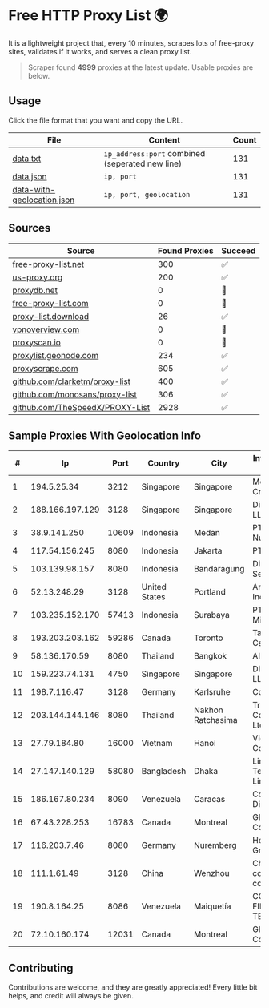 
# Free HTTP Proxy List 🌍

It is a lightweight project that, every 10 minutes, scrapes lots of free-proxy sites, validates if it works, and serves a clean proxy list.


> Scraper found **4999** proxies at the latest update. Usable proxies are below.

## Usage

Click the file format that you want and copy the URL.


|File|Content|Count|
|----|-------|-----|
|[data.txt](https://raw.githubusercontent.com/themiralay/Proxy-List-World/master/data.txt)|`ip_address:port` combined (seperated new line)|131|
|[data.json](https://raw.githubusercontent.com/themiralay/Proxy-List-World/master/data.json)|`ip, port`|131|
|[data-with-geolocation.json](https://raw.githubusercontent.com/themiralay/Proxy-List-World/master/data-with-geolocation.json)|`ip, port, geolocation`|131|

## Sources

|Source|Found Proxies|Succeed|
|------|-------------|-------|
|[free-proxy-list.net](https://free-proxy-list.net)|300|✅|
|[us-proxy.org](https://www.us-proxy.org)|200|✅|
|[proxydb.net](http://proxydb.net)|0|🚫|
|[free-proxy-list.com](https://free-proxy-list.com/?page=&port=&type%5B%5D=http&type%5B%5D=https&up_time=0&search=Search)|0|🚫|
|[proxy-list.download](https://www.proxy-list.download/HTTP)|26|✅|
|[vpnoverview.com](https://vpnoverview.com/privacy/anonymous-browsing/free-proxy-servers)|0|🚫|
|[proxyscan.io](https://www.proxyscan.io)|0|🚫|
|[proxylist.geonode.com](https://proxylist.geonode.com/api/proxy-list?limit=300&page=1&sort_by=lastChecked&sort_type=desc&protocols=http,https)|234|✅|
|[proxyscrape.com](https://api.proxyscrape.com/v2/?request=displayproxies&protocol=http&timeout=10000&country=all&ssl=all&anonymity=all)|605|✅|
|[github.com/clarketm/proxy-list](https://raw.githubusercontent.com/clarketm/proxy-list/master/proxy-list-raw.txt)|400|✅|
|[github.com/monosans/proxy-list](https://raw.githubusercontent.com/monosans/proxy-list/main/proxies/http.txt)|306|✅|
|[github.com/TheSpeedX/PROXY-List](https://raw.githubusercontent.com/TheSpeedX/PROXY-List/master/http.txt)|2928|✅|


## Sample Proxies With Geolocation Info

|#|Ip|Port|Country|City|Internet Service Provider|
|-|--|----|-------|----|-------------------------|
|1|194.5.25.34|3212|Singapore|Singapore|Mod Mission Critical LLC|
|2|188.166.197.129|3128|Singapore|Singapore|DigitalOcean, LLC|
|3|38.9.141.250|10609|Indonesia|Medan|PT. Media Antar Nusa|
|4|117.54.156.245|8080|Indonesia|Jakarta|PT IndoInternet|
|5|103.139.98.157|8080|Indonesia|Bandaragung|Digital Network Setiawan|
|6|52.13.248.29|3128|United States|Portland|Amazon.com, Inc.|
|7|103.235.152.170|57413|Indonesia|Surabaya|PT Maxindo Mitra Solusi|
|8|193.203.203.162|59286|Canada|Toronto|Tangram Canada Inc.|
|9|58.136.170.59|8080|Thailand|Bangkok|AIS-Fibre|
|10|159.223.74.131|4750|Singapore|Singapore|DigitalOcean, LLC|
|11|198.7.116.47|3128|Germany|Karlsruhe|Contabo GmbH|
|12|203.144.144.146|8080|Thailand|Nakhon Ratchasima|True Internet Corporation CO. Ltd.|
|13|27.79.184.80|16000|Vietnam|Hanoi|Viettel Corporation|
|14|27.147.140.129|58080|Bangladesh|Dhaka|Link3 Technologies Limited|
|15|186.167.80.234|8090|Venezuela|Caracas|Corporacion Digitel C.A|
|16|67.43.228.253|16783|Canada|Montreal|GloboTech Communications|
|17|116.203.7.46|8080|Germany|Nuremberg|Hetzner Online GmbH|
|18|111.1.61.49|3128|China|Wenzhou|China Mobile communications corporation|
|19|190.8.164.25|8086|Venezuela|Maiquetía|CORPORACION FIBEX TELECOM, C.A.|
|20|72.10.160.174|12031|Canada|Montreal|GloboTech Communications|



## Contributing

Contributions are welcome, and they are greatly appreciated! Every
little bit helps, and credit will always be given.

